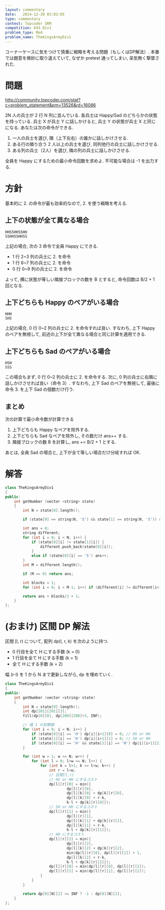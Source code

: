 ```yaml
---
layout: commentary
date:   2014-12-30 03:02:05
type: commentary
contest: Topcoder SRM
competition: 643 Div1
problem_type: Med
problem_name: TheKingsArmyDiv1
---
```


コーナーケースに気をつけて慎重に戦略を考える問題（もしくはDP解法）. 本番では題意を微妙に取り違えていて, なぜか pretest 通ってしまい, 呆気無く撃墜された.

# 問題

http://community.topcoder.com/stat?c=problem_statement&pm=13526&rd=16086

2N 人の兵士が 2 行 N 列に並んでいる. 各兵士は Happy/Sad のどちらかの状態を持っている. 兵士 X が兵士 Y に話しかけると, 兵士 Y の状態が兵士 X と同じになる. あなたは次の命令ができる.

1. 一人の兵士を選び, 隣（上下左右）の誰かに話しかけさせる.
2. ある行の隣り合う 2 人以上の兵士を選び, 同列他行の兵士に話しかけさせる.
3. ある列の兵士（2人）を選び, 隣の列の兵士に話しかけさせる.

全員を Happy にするための最小命令回数を求めよ. 不可能な場合は -1 を出力する.

# 方針

基本的に 2. の命令が最も効率的なので, 2. を使う戦略を考える. 

## 上下の状態が全て異なる場合

```
HHSSHHSSHH
SSHHSSHHSS
```

上記の場合, 次の 3 命令で全員 Happy にできる.

- 1 行 2~3 列の兵士に 2. を命令
- 1 行 6~7 列の兵士に 2. を命令
- 0 行 0~9 列の兵士に 2. を命令

よって, 横に状態が等しい隣接ブロックの数を B とすると, 命令回数は B/2 + 1 回となる.

## 上下どちらも Happy のペアがいる場合

```
HHH
SHS
```

上記の場合, 0 行 0~2 列の兵士に 2. を命令すれば良い. すなわち, 上下 Happy のペアを無視して, 前述の上下が全て異なる場合と同じ計算を適用できる.

## 上下どちらも Sad のペアがいる場合

```
HSH
SSS
```

この場合もまず, 0 行 0~2 列の兵士に 2. を命令する. 次に, 0 列の兵士に右隣に話しかけさせれば良い（命令 3）. すなわち, 上下 Sad のペアを無視して, 最後に命令 3. を上下 Sad の個数だけ行う.

## まとめ

次の計算で最小命令数が計算できる

1. 上下どちらも Happy なペアを除外する.
2. 上下どちらも Sad なペアを除外し, その数だけ ans++ する.
3. 隣接ブロックの数 B を計算し, ans += B/2 + 1 とする.

あとは, 全員 Sad の場合と, 上下が全て等しい場合だけ分岐すれば OK.

# 解答

```cpp
class TheKingsArmyDiv1
{
public:
    int getNumber (vector <string> state)
    {
        int N = state[0].length();

        if (state[0] == string(N, 'S') && state[1] == string(N, 'S')) return -1;

        int ans = 0;
        string different;
        for (int i = 0; i < N; i++) {
            if (state[0][i] != state[1][i]) {
                different.push_back(state[0][i]);
            }
            else if (state[0][i] == 'S') ans++;
        }
        int M = different.length();

        if (M == 0) return ans;

        int blocks = 1;
        for (int i = 0; i < M-1; i++) if (different[i] != different[i+1]) blocks++;

        return ans + blocks/2 + 1;
    }
};
```

# (おまけ) 区間 DP 解法

区間 [l, r) について, 配列 dp(l, r, k) を次のように持つ.

- 0 行目を全て H にする手数 (k = 0)
- 1 行目を全て H にする手数 (k = 1)
- 全て H にする手数 (k = 2)

幅 (r-l) を 1 から N まで更新しながら, dp を埋めていく.

```cpp
class TheKingsArmyDiv1
{
public:
    int getNumber (vector <string> state)
    {
        int N = state[0].length();
        int dp[201][201][3];
        fill(dp[0][0], dp[200][200]+3, INF);

        // 幅 1 の初期値
        for (int i = 0; i < N; i++) {
            if (state[0][i] == 'H') dp[i][i+1][0] = 0; // HS or HH
            if (state[1][i] == 'H') dp[i][i+1][1] = 0; // SH or HH
            if (state[0][i] == 'H' && state[1][i] == 'H') dp[i][i+1][2] = 0; // HH
        }

        for (int w = 1; w <= N; w++) {
            for (int l = 0; l+w <= N; l++) {
                for (int k = l+1; k <= l+w; k++) {
                    int r = l+w;
                    // 区間[l,r)
                    // HS or HH にするコスト
                    dp[l][r][0] = min({
                            dp[l][r][0],
                            dp[l][k][0] + dp[k][r][0],
                            dp[l][k][0] + r-k,
                            k-l + dp[k][r][0]});
                    // SH or HH にするコスト
                    dp[l][r][1] = min({
                            dp[l][r][1],
                            dp[l][k][1] + dp[k][r][1],
                            dp[l][k][1] + r-k,
                            k-l + dp[k][r][1]});
                    // HH にするコスト
                    dp[l][r][2] = min({
                            dp[l][r][2],
                            dp[l][k][2] + dp[k][r][2],
                            min(dp[l][r][0], dp[l][r][1]) + 1,
                            dp[l][k][2] + r-k,
                            k-l + dp[k][r][2]});
                    dp[l][r][0] = min(dp[l][r][0], dp[l][r][2]);
                    dp[l][r][1] = min(dp[l][r][1], dp[l][r][2]);
                }
            }
        }

        return dp[0][N][2] >= INF ? -1 : dp[0][N][2];
    }
};
```
